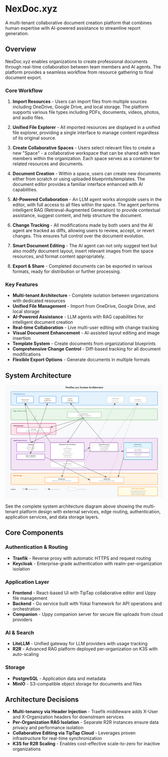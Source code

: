 # NexDoc.xyz

A multi-tenant collaborative document creation platform that combines human expertise with AI-powered assistance to streamline report generation.

## Overview

NexDoc.xyz enables organizations to create professional documents through real-time collaboration between team members and AI agents. The platform provides a seamless workflow from resource gathering to final document export.

### Core Workflow

1. **Import Resources** - Users can import files from multiple sources including OneDrive, Google Drive, and local storage. The platform supports various file types including PDFs, documents, videos, photos, and audio files.

2. **Unified File Explorer** - All imported resources are displayed in a unified file explorer, providing a single interface to manage content regardless of its original source.

3. **Create Collaborative Spaces** - Users select relevant files to create a new "Space" - a collaborative workspace that can be shared with team members within the organization. Each space serves as a container for related resources and documents.

4. **Document Creation** - Within a space, users can create new documents either from scratch or using uploaded blueprints/templates. The document editor provides a familiar interface enhanced with AI capabilities.

5. **AI-Powered Collaboration** - An LLM agent works alongside users in the editor, with full access to all files within the space. The agent performs intelligent RAG (Retrieval-Augmented Generation) to provide contextual assistance, suggest content, and help structure the document.

6. **Change Tracking** - All modifications made by both users and the AI agent are tracked as diffs, allowing users to review, accept, or revert changes. This ensures full control over the document evolution.

7. **Smart Document Editing** - The AI agent can not only suggest text but also modify document layout, insert relevant images from the space resources, and format content appropriately.

8. **Export & Share** - Completed documents can be exported in various formats, ready for distribution or further processing.

### Key Features

- **Multi-tenant Architecture** - Complete isolation between organizations with dedicated resources
- **Unified File Management** - Import from OneDrive, Google Drive, and local storage
- **AI-Powered Assistance** - LLM agents with RAG capabilities for intelligent document creation
- **Real-time Collaboration** - Live multi-user editing with change tracking
- **Visual Document Enhancement** - AI-assisted layout editing and image insertion
- **Template System** - Create documents from organizational blueprints
- **Comprehensive Change Control** - Diff-based tracking for all document modifications
- **Flexible Export Options** - Generate documents in multiple formats

## System Architecture

![System Architecture](media/system-architecture.svg)

See the complete system architecture diagram above showing the multi-tenant platform design with external services, edge routing, authentication, application services, and data storage layers.

## Core Components

### Authentication & Routing
- **Traefik** - Reverse proxy with automatic HTTPS and request routing
- **Keycloak** - Enterprise-grade authentication with realm-per-organization isolation

### Application Layer
- **Frontend** - React-based UI with TipTap collaborative editor and Uppy file management
- **Backend** - Go service built with Yokai framework for API operations and orchestration
- **Companion** - Uppy companion server for secure file uploads from cloud providers

### AI & Search
- **LiteLLM** - Unified gateway for LLM providers with usage tracking
- **R2R** - Advanced RAG platform deployed per-organization on K3S with auto-scaling

### Storage
- **PostgreSQL** - Application data and metadata
- **MinIO** - S3-compatible object storage for documents and files

## Architecture Decisions

- **Multi-tenancy via Header Injection** - Traefik middleware adds X-User and X-Organization headers for downstream services
- **Per-Organization RAG Isolation** - Separate R2R instances ensure data privacy and performance isolation
- **Collaborative Editing via TipTap Cloud** - Leverages proven infrastructure for real-time synchronization
- **K3S for R2R Scaling** - Enables cost-effective scale-to-zero for inactive organizations